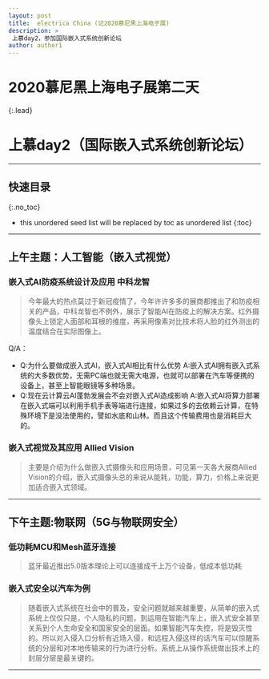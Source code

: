 ```yaml
---
layout: post
title:  electrica China (记2020慕尼黑上海电子展)
description: >
 上慕day2，参加国际嵌入式系统创新论坛
author: author1
---
```

# 2020慕尼黑上海电子展第二天
 {:.lead}


# 上慕day2（国际嵌入式系统创新论坛）
--------

## 快速目录
{:.no_toc}
* this unordered seed list will be replaced by toc as unordered list
{:toc}

---
## 上午主题：人工智能（嵌入式视觉）

### 嵌入式AI防疫系统设计及应用 中科龙智 
>今年最大的热点莫过于新冠疫情了，今年许许多多的展商都推出了和防疫相关的产品，中科龙智也不例外，展示了智能AI在防疫上的解决方案。红外摄像头上锁定人面部和耳根的维度，再采用像素对比技术将人脸的红外测出的温度结合在实际图像上。

Q/A：
- Q:为什么要做成嵌入式AI，嵌入式AI相比有什么优势 A:嵌入式AI拥有嵌入式系统的大多数优势，无需PC端也就无需大电源，也就可以部署在汽车等便携的设备上，甚至上智能眼镜等多种场景。
- Q:现在云计算云AI蓬勃发展会不会对嵌入式AI造成影响 A:嵌入式AI将算力部署在嵌入式端可以利用手机手表等端进行连接，如果过多的去依赖云计算，在特殊环境下是没法使用的，譬如水底和山林。而且这个传输费用也是消耗巨大的。
  
### 嵌入式视觉及其应用 Allied Vision
>主要是介绍为什么做嵌入式摄像头和应用场景，可见第一天各大展商Allied Vision的介绍，嵌入式摄像头总的来说从能耗，功能，算力，价格上来说更加适合嵌入式领域。
--- 
## 下午主题:物联网（5G与物联网安全）

### 低功耗MCU和Mesh蓝牙连接
>蓝牙最近推出5.0版本理论上可以连接成千上万个设备，低成本低功耗

### 嵌入式安全以汽车为例
>随着嵌入式系统在社会中的普及，安全问题就越来越重要，从简单的嵌入式系统上仅仅只是，个人隐私的问题，到运用在智能汽车上，嵌入式安全甚至关系到个人生命安全和国家安全的层面。如果智能汽车失控，将是毁灭性的。所以对入侵入口分析有近场入侵，和远程入侵这样的话汽车可以惊醒系统的分层和对本地传输来的行为进行分析。系统上从操作系统做出技术上的封层分层是最关键的。
---